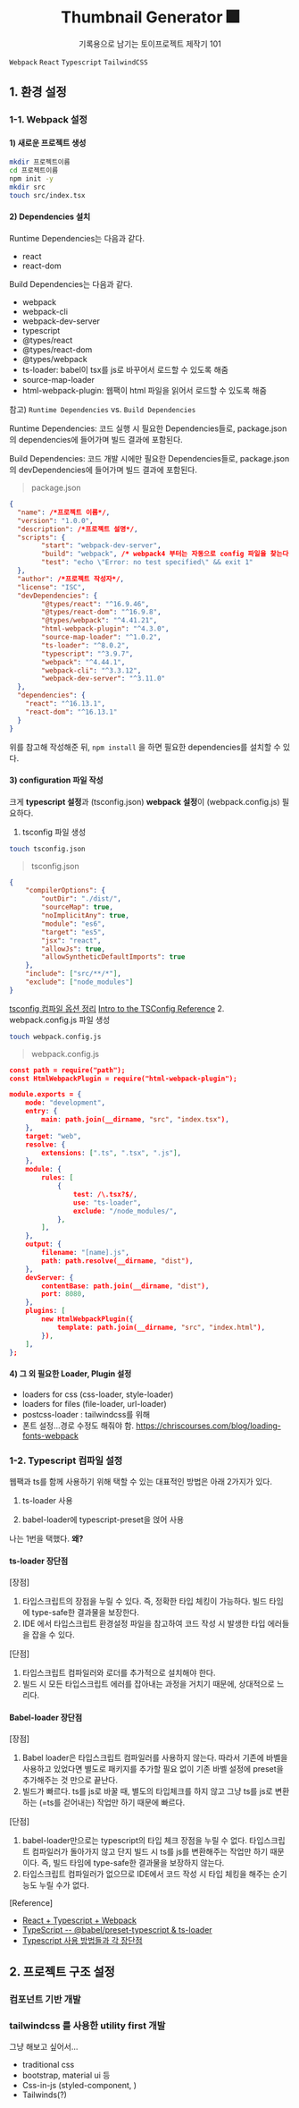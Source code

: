 <h1 align="center">Thumbnail Generator 🎆</h1>
<p align="center">기록용으로 남기는 토이프로젝트 제작기 101</div>

 `Webpack` `React` `Typescript` `TailwindCSS`

## 1. 환경 설정

### 1-1. Webpack 설정

#### 1) 새로운 프로젝트 생성

```bash
mkdir 프로젝트이름
cd 프로젝트이름
npm init -y
mkdir src
touch src/index.tsx
```

#### 2)  Dependencies 설치

Runtime Dependencies는 다음과 같다.

- react
- react-dom

Build Dependencies는 다음과 같다.

- webpack
- webpack-cli
- webpack-dev-server
- typescript
- @types/react
- @types/react-dom
- @types/webpack
- ts-loader: babel이 tsx를 js로 바꾸어서 로드할 수 있도록 해줌
- source-map-loader
- html-webpack-plugin: 웹팩이 html 파일을 읽어서 로드할 수 있도록 해줌

참고) `Runtime Dependencies` vs. `Build Dependencies`

Runtime Dependencies: 코드 실행 시 필요한 Dependencies들로, package.json의 dependencies에 들어가며 빌드 결과에 포함된다.

Build Dependencies: 코드 개발 시에만 필요한 Dependencies들로, package.json의 devDependencies에 들어가며 빌드 결과에 포함된다.

> package.json

```json
{
  "name": /*프로젝트 이름*/,
  "version": "1.0.0",
  "description": /*프로젝트 설명*/,
  "scripts": {
        "start": "webpack-dev-server",
        "build": "webpack", /* webpack4 부터는 자동으로 config 파일을 찾는다 */
        "test": "echo \"Error: no test specified\" && exit 1"
  },
  "author": /*프로젝트 작성자*/,
  "license": "ISC",
  "devDependencies": {
        "@types/react": "^16.9.46",
        "@types/react-dom": "^16.9.8",
        "@types/webpack": "^4.41.21",
        "html-webpack-plugin": "^4.3.0",
        "source-map-loader": "^1.0.2",
        "ts-loader": "^8.0.2",
        "typescript": "^3.9.7",
        "webpack": "^4.44.1",
        "webpack-cli": "^3.3.12",
        "webpack-dev-server": "^3.11.0"
  },
  "dependencies": {
    "react": "^16.13.1",
    "react-dom": "^16.13.1"
  }
}
```

위를 참고해 작성해준 뒤,  `npm install` 을 하면 필요한 dependencies를 설치할 수 있다.

#### 3) configuration 파일 작성

크게 **typescript 설정**과 (tsconfig.json) **webpack 설정**이 (webpack.config.js) 필요하다.

1. tsconfig 파일 생성

```bash
touch tsconfig.json
```

> tsconfig.json

```json
{
    "compilerOptions": {
        "outDir": "./dist/",
        "sourceMap": true,
        "noImplicitAny": true,
        "module": "es6",
        "target": "es5",
        "jsx": "react",
        "allowJs": true,
        "allowSyntheticDefaultImports": true
    },
    "include": ["src/**/*"],
    "exclude": ["node_modules"]
}
```
[tsconfig 컴파일 옵션 정리](https://vomvoru.github.io/blog/tsconfig-compiler-options-kr/)
[Intro to the TSConfig Reference](https://www.typescriptlang.org/tsconfig)
2. webpack.config.js 파일 생성
```bash
touch webpack.config.js
```

> webpack.config.js

```json
const path = require("path");
const HtmlWebpackPlugin = require("html-webpack-plugin");

module.exports = {
    mode: "development",
    entry: {
        main: path.join(__dirname, "src", "index.tsx"),
    },
    target: "web",
    resolve: {
        extensions: [".ts", ".tsx", ".js"],
    },
    module: {
        rules: [
            {
                test: /\.tsx?$/,
                use: "ts-loader",
                exclude: "/node_modules/",
            },
        ],
    },
    output: {
        filename: "[name].js",
        path: path.resolve(__dirname, "dist"),
    },
    devServer: {
        contentBase: path.join(__dirname, "dist"),
        port: 8080,
    },
    plugins: [
        new HtmlWebpackPlugin({
            template: path.join(__dirname, "src", "index.html"),
        }),
    ],
};
```

#### 4) 그 외 필요한 Loader, Plugin 설정
- loaders for css (css-loader, style-loader)
- loaders for files (file-loader, url-loader)
- postcss-loader : tailwindcss를 위해
- 폰트 설정...경로 수정도 해줘야 함. https://chriscourses.com/blog/loading-fonts-webpack
### 1-2. Typescript 컴파일 설정

웹팩과 ts를 함께 사용하기 위해 택할 수 있는 대표적인 방법은 아래 2가지가 있다.

1) ts-loader 사용

2) babel-loader에 typescript-preset을 얹어 사용

나는 1번을 택했다. **왜?**

#### ts-loader 장단점

[장점]

1. 타입스크립트의 장점을 누릴 수 있다. 즉, 정확한 타입 체킹이 가능하다. 빌드 타임에 type-safe한 결과물을 보장한다.
2. IDE 에서 타입스크립트 환경설정 파일을 참고하여 코드 작성 시 발생한 타입 에러들을 잡을 수 있다.

[단점]

1. 타입스크립트 컴파일러와 로더를 추가적으로 설치해야 한다.
2. 빌드 시 모든 타입스크립트 에러를 잡아내는 과정을 거치기 때문에, 상대적으로 느리다.

#### Babel-loader 장단점

[장점]

1. Babel loader은 타입스크립트 컴파일러를 사용하지 않는다. 따라서 기존에 바벨을 사용하고 있었다면 별도로 패키지를 추가할 필요 없이 기존 바벨 설정에 preset을 추가해주는 것 만으로 끝난다.
2. 빌드가 빠르다. ts를 js로 바꿀 때, 별도의 타입체크를 하지 않고 그냥 ts를 js로 변환하는 (=ts를 걷어내는) 작업만 하기 때문에 빠르다.

[단점]

1. babel-loader만으로는 typescript의 타입 체크 장점을 누릴 수 없다. 타입스크립트 컴파일러가 돌아가지 않고 단지 빌드 시 ts를 js를 변환해주는 작업만 하기 때문이다. 즉, 빌드 타임에 type-safe한 결과물을 보장하지 않는다.
2. 타입스크립트 컴파일러가 없으므로 IDE에서 코드 작성 시 타입 체킹을 해주는 순기능도 누릴 수가 없다.

[Reference]

- [React + Typescript + Webpack](https://dev.to/jacopobonta/react-typescript-webpack-3c6l)
- [TypeScript -- @babel/preset-typescript & ts-loader](https://www.evanlouie.com/posts/typescript-babel-preset-typescript-ts-loader)
- [Typescript 사용 방법들과 각 장단점](https://bitnam.blog/88)



## 2. 프로젝트 구조 설정

### 컴포넌트 기반 개발



### tailwindcss 를 사용한 utility first 개발

그냥 해보고 싶어서...

- traditional css
- bootstrap, material ui 등
- Css-in-js (styled-component, )
- Tailwinds(?)